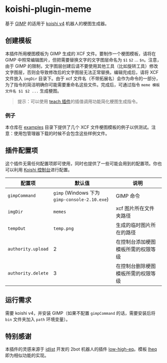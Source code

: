 # koishi-plugin-meme

基于 [GIMP](https://www.gimp.org/) 的适用于 [koishi v4](https://koishi.js.org/) 机器人的梗图生成器。

## 创建模板
本插件所用梗图模板为 GIMP 生成的 XCF 文件。要制作一个梗图模板，请将在 GIMP 中照常编辑图片，但把需要替换文字的文字图层命名为 `$1` `$2` ... `$n`。注意，由于 GIMP 的限制，文字图层创建后请不要使用其他工具（比如旋转工具）修改文字图层，否则会导致修改后的文字图层无法正常替换。编辑完成后，请将 XCF 文件放入 `imgDir` 目录下。由于 xcf 文件名（不带拓展名）会作为命令的一部分，为了指令的简洁明确你可能需要重命名这些文件。完成后，可通过指令 `meme 模板文件名 $1 $2 ...` 生成梗图。

> 提示：可以使用 [teach 插件](https://koishi.js.org/plugins/teach)的插值调用功能简化梗图生成指令。

### 例子
本仓库在 [examples](./examples/) 目录下提供了几个 XCF 文件梗图模板的例子以供测试。注意：使用包管理器下载的时候不会包含这些样例文件。

## 插件配置项
这个插件无需任何配置项即可使用，同时也提供了一些可能会用到的配置项。你也可以利用 [Koishi 控制台](https://koishi.js.org/guide/console/)进行配置。

| 配置项 | 默认值 | 说明 |
| - | - | - |
| `gimpCommand` | `gimp` (Windows 下为 `gimp-console-2.10.exe`) | GIMP 命令 |
| `imgDir` | `memes` | xcf 图片所在文件夹路径 |
| `tempOut` | `temp.png` | 生成的临时图片所在的路径 |
| `authority.upload` | 2 | 在控制台添加梗图模板所需的权限等级 |
| `authority.delete` | 3 | 在控制台删除梗图模板所需的权限等级 |
 
## 运行需求
需要 koishi v4，并安装 GIMP（如果不配置 `gimpCommand` 的话，需要安装后将 `bin` 文件夹加入 `path` 环境变量）。

## 特别感谢
本插件的灵感来源于 [idlist](https://github.com/idlist) 开发的 2bot 机器人的插件 [low-high-eq](https://github.com/idlist/2bot-v3/blob/main/plugins/common/low-high-eq.js)。模板 [lheq](./examples/lheq.xcf) 即为相似功能的实现。
